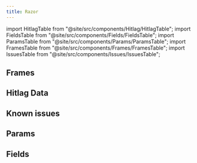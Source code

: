 ```yaml
---
title: Razor
---
```


import HitlagTable from "@site/src/components/Hitlag/HitlagTable";
import FieldsTable from "@site/src/components/Fields/FieldsTable";
import ParamsTable from "@site/src/components/Params/ParamsTable";
import FramesTable from "@site/src/components/Frames/FramesTable";
import IssuesTable from "@site/src/components/Issues/IssuesTable";

## Frames

<FramesTable character="razor" />

## Hitlag Data

<HitlagTable character="razor" />

## Known issues

<IssuesTable character="razor" />

## Params

<ParamsTable character="razor" />

## Fields

<FieldsTable character="razor" />
